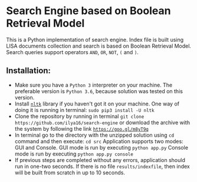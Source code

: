 # Search Engine based on Boolean Retrieval Model
This is a Python implementation of search engine. Index file is built using LISA documents collection and search is based on Boolean Retrieval Model. Search queries support operators `AND`, `OR`, `NOT`, `(` and `)`.

## Installation:
* Make sure you have a `Python 3` interpreter on your machine. The preferable version is `Python 3.6`, because solution was tested on this version.
* Install [`nltk`](http://www.nltk.org/) library if you haven't got it on your machine. One way of doing it is running in terminal: `sudo pip3 install -U nltk`
* Clone the repository by running in terminal 
`git clone https://github.com/ilya16/search-engine` 
or download the archive with the system by following the link [`https://goo.gl/m8yT9q`](https://goo.gl/m8yT9q)
* In terminal go to the directory with the unzipped solution using `cd` command and then execute: `cd src`
Application supports two modes: GUI and Console.
GUI mode is run by executing `python app.py`
Console mode is run by executing `python app.py console`
* If previous steps are completed without any errors, application should run in one-two seconds. If there is no file `results/indexfile`, then index will be built from scratch in up to 10 seconds.
